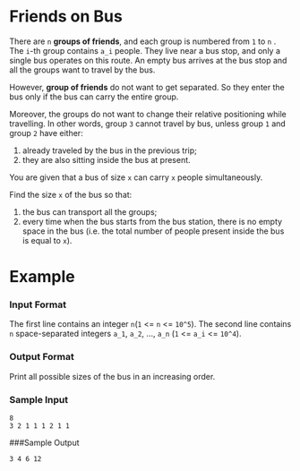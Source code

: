 # Friends on Bus

There are `n` **groups of friends**, and each group is numbered from `1` to `n` . The `i`-th group contains `a_i` people.
 They live near a bus stop, and only a single bus operates on this route. An empty bus arrives at the bus stop and all the groups want to travel by the bus.

However, **group of friends** do not want to get separated. So they enter the bus only if the bus can carry the entire group.

Moreover, the groups do not want to change their relative positioning while travelling.
In other words, group `3` cannot travel by bus, unless group `1` and group `2` have either:
1. already traveled by the bus in the previous trip;
1. they are also sitting inside the bus at present.

You are given that a bus of size `x` can carry `x` people simultaneously.

 Find the size `x` of the bus so that:
1. the bus can transport all the groups;
1. every time when the bus starts from the bus station, there is no empty space in the bus (i.e. the total number of people present inside the bus is equal to `x`).

# Example

### Input Format

The first line contains an integer `n`(`1` <= `n` <= `10^5`). The second line contains `n` space-separated integers `a_1`, `a_2`, ..., `a_n` (`1` <= `a_i` <= `10^4`).

### Output Format

Print all possible sizes of the bus in an increasing order.

### Sample Input

```
8
3 2 1 1 1 2 1 1
```
###Sample Output

```
3 4 6 12
```
